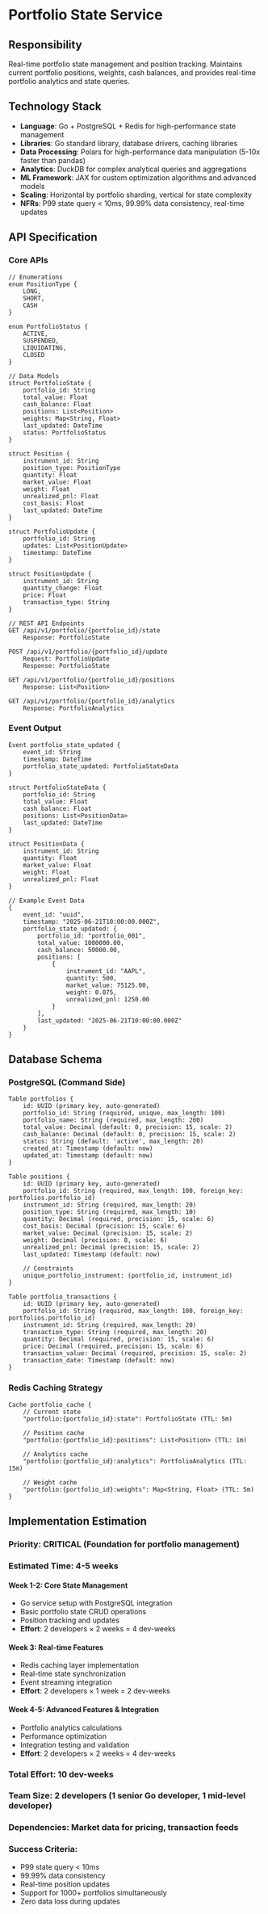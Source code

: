 # Portfolio State Service

## Responsibility
Real-time portfolio state management and position tracking. Maintains current portfolio positions, weights, cash balances, and provides real-time portfolio analytics and state queries.

## Technology Stack
- **Language**: Go + PostgreSQL + Redis for high-performance state management
- **Libraries**: Go standard library, database drivers, caching libraries
- **Data Processing**: Polars for high-performance data manipulation (5-10x faster than pandas)
- **Analytics**: DuckDB for complex analytical queries and aggregations
- **ML Framework**: JAX for custom optimization algorithms and advanced models
- **Scaling**: Horizontal by portfolio sharding, vertical for state complexity
- **NFRs**: P99 state query < 10ms, 99.99% data consistency, real-time updates

## API Specification

### Core APIs
```pseudo
// Enumerations
enum PositionType {
    LONG,
    SHORT,
    CASH
}

enum PortfolioStatus {
    ACTIVE,
    SUSPENDED,
    LIQUIDATING,
    CLOSED
}

// Data Models
struct PortfolioState {
    portfolio_id: String
    total_value: Float
    cash_balance: Float
    positions: List<Position>
    weights: Map<String, Float>
    last_updated: DateTime
    status: PortfolioStatus
}

struct Position {
    instrument_id: String
    position_type: PositionType
    quantity: Float
    market_value: Float
    weight: Float
    unrealized_pnl: Float
    cost_basis: Float
    last_updated: DateTime
}

struct PortfolioUpdate {
    portfolio_id: String
    updates: List<PositionUpdate>
    timestamp: DateTime
}

struct PositionUpdate {
    instrument_id: String
    quantity_change: Float
    price: Float
    transaction_type: String
}

// REST API Endpoints
GET /api/v1/portfolio/{portfolio_id}/state
    Response: PortfolioState

POST /api/v1/portfolio/{portfolio_id}/update
    Request: PortfolioUpdate
    Response: PortfolioState

GET /api/v1/portfolio/{portfolio_id}/positions
    Response: List<Position>

GET /api/v1/portfolio/{portfolio_id}/analytics
    Response: PortfolioAnalytics
```

### Event Output
```pseudo
Event portfolio_state_updated {
    event_id: String
    timestamp: DateTime
    portfolio_state_updated: PortfolioStateData
}

struct PortfolioStateData {
    portfolio_id: String
    total_value: Float
    cash_balance: Float
    positions: List<PositionData>
    last_updated: DateTime
}

struct PositionData {
    instrument_id: String
    quantity: Float
    market_value: Float
    weight: Float
    unrealized_pnl: Float
}

// Example Event Data
{
    event_id: "uuid",
    timestamp: "2025-06-21T10:00:00.000Z",
    portfolio_state_updated: {
        portfolio_id: "portfolio_001",
        total_value: 1000000.00,
        cash_balance: 50000.00,
        positions: [
            {
                instrument_id: "AAPL",
                quantity: 500,
                market_value: 75125.00,
                weight: 0.075,
                unrealized_pnl: 1250.00
            }
        ],
        last_updated: "2025-06-21T10:00:00.000Z"
    }
}
```

## Database Schema

### PostgreSQL (Command Side)
```pseudo
Table portfolios {
    id: UUID (primary key, auto-generated)
    portfolio_id: String (required, unique, max_length: 100)
    portfolio_name: String (required, max_length: 200)
    total_value: Decimal (default: 0, precision: 15, scale: 2)
    cash_balance: Decimal (default: 0, precision: 15, scale: 2)
    status: String (default: 'active', max_length: 20)
    created_at: Timestamp (default: now)
    updated_at: Timestamp (default: now)
}

Table positions {
    id: UUID (primary key, auto-generated)
    portfolio_id: String (required, max_length: 100, foreign_key: portfolios.portfolio_id)
    instrument_id: String (required, max_length: 20)
    position_type: String (required, max_length: 10)
    quantity: Decimal (required, precision: 15, scale: 6)
    cost_basis: Decimal (precision: 15, scale: 6)
    market_value: Decimal (precision: 15, scale: 2)
    weight: Decimal (precision: 8, scale: 6)
    unrealized_pnl: Decimal (precision: 15, scale: 2)
    last_updated: Timestamp (default: now)

    // Constraints
    unique_portfolio_instrument: (portfolio_id, instrument_id)
}

Table portfolio_transactions {
    id: UUID (primary key, auto-generated)
    portfolio_id: String (required, max_length: 100, foreign_key: portfolios.portfolio_id)
    instrument_id: String (required, max_length: 20)
    transaction_type: String (required, max_length: 20)
    quantity: Decimal (required, precision: 15, scale: 6)
    price: Decimal (required, precision: 15, scale: 6)
    transaction_value: Decimal (required, precision: 15, scale: 2)
    transaction_date: Timestamp (default: now)
}
```

### Redis Caching Strategy
```pseudo
Cache portfolio_cache {
    // Current state
    "portfolio:{portfolio_id}:state": PortfolioState (TTL: 5m)

    // Position cache
    "portfolio:{portfolio_id}:positions": List<Position> (TTL: 1m)

    // Analytics cache
    "portfolio:{portfolio_id}:analytics": PortfolioAnalytics (TTL: 15m)

    // Weight cache
    "portfolio:{portfolio_id}:weights": Map<String, Float> (TTL: 5m)
}
```

## Implementation Estimation

### Priority: **CRITICAL** (Foundation for portfolio management)
### Estimated Time: **4-5 weeks**

#### Week 1-2: Core State Management
- Go service setup with PostgreSQL integration
- Basic portfolio state CRUD operations
- Position tracking and updates
- **Effort**: 2 developers × 2 weeks = 4 dev-weeks

#### Week 3: Real-time Features
- Redis caching layer implementation
- Real-time state synchronization
- Event streaming integration
- **Effort**: 2 developers × 1 week = 2 dev-weeks

#### Week 4-5: Advanced Features & Integration
- Portfolio analytics calculations
- Performance optimization
- Integration testing and validation
- **Effort**: 2 developers × 2 weeks = 4 dev-weeks

### Total Effort: **10 dev-weeks**
### Team Size: **2 developers** (1 senior Go developer, 1 mid-level developer)
### Dependencies: Market data for pricing, transaction feeds

### Success Criteria:
- P99 state query < 10ms
- 99.99% data consistency
- Real-time position updates
- Support for 1000+ portfolios simultaneously
- Zero data loss during updates
